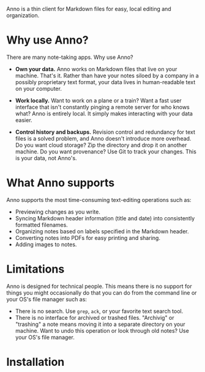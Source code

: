 Anno is a thin client for Markdown files for easy, local editing and organization.


# Why use Anno?

There are many note-taking apps. Why use Anno?

- **Own your data.** Anno works on Markdown files that live on your machine. That's it. Rather than have your notes siloed by a company in a possibly proprietary text format, your data lives in human-readable text on your computer.

- **Work locally.** Want to work on a plane or a train? Want a fast user interface that isn't constantly pinging a remote server for who knows what? Anno is entirely local. It simply makes interacting with your data easier.

- **Control history and backups.** Revision control and redundancy for text files is a solved problem, and Anno doesn't introduce more overhead. Do you want cloud storage? Zip the directory and drop it on another machine. Do you want provenance? Use Git to track your changes. This is your data, not Anno's.

# What Anno supports

Anno supports the most time-consuming text-editing operations such as:

- Previewing changes as you write.
- Syncing Markdown header information (title and date) into consistently formatted filenames.
- Organizing notes based on labels specified in the Markdown header.
- Converting notes into PDFs for easy printing and sharing.
- Adding images to notes.

# Limitations

Anno is designed for technical people. This means there is no support for things you might occasionally do that you can do from the command line or your OS's file manager such as:

- There is no search. Use `grep`, `ack`, or your favorite text search tool.
- There is no interface for archived or trashed files. "Archivig" or "trashing" a note means moving it into a separate directory on your machine. Want to undo this operation or look through old notes? Use your OS's file manager.

# Installation
